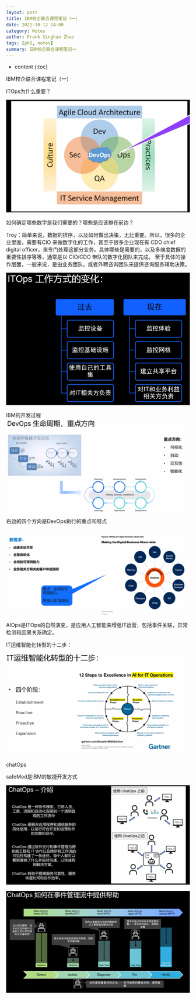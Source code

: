 ```yaml
---
layout: post
title: IBM校企联合课程笔记（一）
date: 2021-10-12 14:00
category: Notes
author: Frank Xinghan Zhao
tags: [phD, notes]
summary: IBM校企联合课程笔记一
---
```


* content
{:toc}

IBM校企联合课程笔记（一）


ITOps为什么重要？

![ITOps](../images/note1/0.png)

如何确定哪些数字是我们需要的？哪些是应该排在前边？

Troy：简单来说，数据的排序，以及如何做出决策，无比重要。所以，很多的企业里面，需要有CIO 来做数字化的工作，甚至于很多企业现在有 CDO chief digital officer，来专门处理这部分业务。具体哪些是需要的，以及多维度数据的重要性排序等等，通常是以 CIO/CDO 带队的数字化团队来完成。 至于具体的操作层面，一般来说，是由业务团队，或者外聘咨询团队来提供咨询服务辅助决策。

![ITOpsChanges](../images/note1/1.png)

IBM的开发过程
![ibmdevops](../images/note1/2.png)
右边的四个方向是DevOps执行的重点和特点

![quanzhan](../images/note1/3.png)

AIOps是ITOps的自然演变，是应用人工智能来增强IT运营，包括事件关联，异常检测和因果关系确定。

IT运维智能化转型的十二步：

![12step](../images/note1/4.png)

chatOps

safeMod是IBM的敏捷开发方式


![chatops](../images/note1/5.png)

![chatops](../images/note1/6.png)

